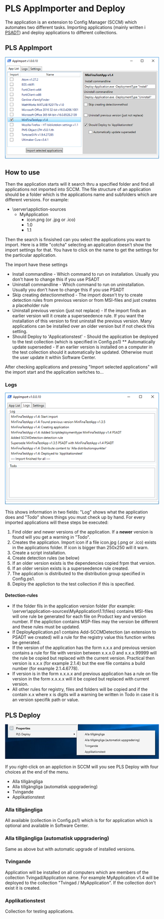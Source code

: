 # PLS AppImporter and Deploy

The application is an extension to Config Manager (SCCM) which automates two different tasks. Importing applications (mainly written i [PSADT](http://psappdeploytoolkit.com/)) and deploy applications to different collections.

## PLS AppImport

![AppImport](Images/app-list.png)

## How to use

Then the application starts will it search thru a specified folder and find all applications not imported into SCCM. The file structure of an application should be a folder which is the applications name and subfolders which are different versions. For example:

* \\server\appliction-sources
    * MyApplication
        * icon.png (or .jpg or .ico)
        * 1.0
        * 1.1

Then the search is finsished can you select the applications you want to import. Here is a little "cotcha" selecting an application doesn't show the import settings for that. You have to click on the name to get the settings for the particular application.

The import have these settings

* Install commandline -
Which command to run on installation. Usually you don't have to change this if you use PSADT
* Uninstall commandline -
Which command to run on uninstallation. Usually you don't have to change this if you use PSADT
* Skip creating detectionmethod -
The import doesn't try to create detection rules from previous version or from MSI-files and just creates a placeholder rule
* Uninstall previous version (just not replace) - 
If the import finds an earlier version will it create a superseedence rule. If you want the installation of this version to first uninstall the previous version.
Many applications can be installed over an older version but if not check this setting.
* Should Deploy to 'Applicationstest' - 
Should the application be deployed to the test collection (which is specified in Config.ps1)
** Automatically update superseded - 
If an earlier version is installed on a computer in the test collection should it automatically be updated. Otherwise must the user update it within Software Center.

After checking applications and pressing "Import selected applications" will the import start and the application switches to...

### Logs

![AppImport](Images/log.png)

This shows information in two fields: "Log" shows what the application does and "Todo" shows things you must check up by hand. For every imported applications will these steps be executed:

1. Find older and newer versions of the application. If a **newer** version is found will you get a warning in "Todo".
1. Creates the application. Import icon if a file icon.jpg (.png or .ico) exists in the applications folder. If icon is bigger than 250x250 will it warn.
1. Create a script installation.
1. Create detection rules (se below)
1. If an older version exists is the dependencies copied frpm that version.
1. If an older version exists is a superseedence rule created.
1. The application is distributed to the distribution group specified in Config.ps1.
1. Deploy the appliction to the test collection if this is specified.

#### Detection-rules

* If the folder fils in the application version folder (for example: \\server\application-sources\MyApplication\1.1\files) contains MSI-files will one rule be generated
for each file on Product key and version number. If the appliction contains MSP-files may the version be different and these rules must be updated.
* If DeployApplication.ps1 contains Add-SCCMDetection (an extension to PSADT we created) will a rule for the registry value this function writes be generated.
* If the version of the application has the form x.x.x and previous version contains a rule for file with version between x.x.x.0 and x.x.x.99999 will the rule be copied
but replaced with the current version. Practical then version is x.x.x (for example 2.1.4) but the exe file contains a build number (for example 2.1.4.6778).
* If version is in the form x.x.x.x and previous application has a rule on file version in the form x.x.x.x will it be copied but replaced with current version.
* All other rules for registry, files and folders will be copied and if the contain x.x where x is digits will a warning be written in Todo in case it is an version specifik path or value.

## PLS Deploy

![AppImport](Images/pls-deploy-menu.png)

If you right-click on an appliction in SCCM will you see PLS Deploy with four choices at the end of the menu.

* Alla tillgängliga
* Alla tillgängliga (automatisk uppgradering) 
* Tvingande
* Applikationstest

### Alla tillgängliga
All available (collection in Config.ps1) which is for for application which is optional and available in Software Center.

### Alla tillgängliga (automatisk uppgradering)
Same as above but with automatic upgrade of installed versions.

### Tvingande
Application will be installed on all computers which are members of the collection Tvingad/Application name. For example MyApplication v1.4 will be deployed to the collection "Tvingad / MyApplication". If the collection don't exist it is created.

### Applikationstest
Collection for testing applications.

